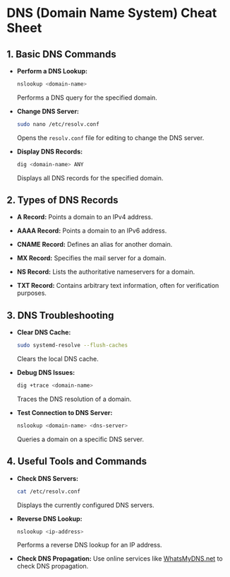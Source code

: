 # DNS (Domain Name System) Cheat Sheet



## 1. Basic DNS Commands

- **Perform a DNS Lookup:**
  ```bash
  nslookup <domain-name>
  ```
  Performs a DNS query for the specified domain.

- **Change DNS Server:**
  ```bash
  sudo nano /etc/resolv.conf
  ```
  Opens the `resolv.conf` file for editing to change the DNS server.

- **Display DNS Records:**
  ```bash
  dig <domain-name> ANY
  ```
  Displays all DNS records for the specified domain.

## 2. Types of DNS Records

- **A Record:**
  Points a domain to an IPv4 address.

- **AAAA Record:**
  Points a domain to an IPv6 address.

- **CNAME Record:**
  Defines an alias for another domain.

- **MX Record:**
  Specifies the mail server for a domain.

- **NS Record:**
  Lists the authoritative nameservers for a domain.

- **TXT Record:**
  Contains arbitrary text information, often for verification purposes.

## 3. DNS Troubleshooting

- **Clear DNS Cache:**
  ```bash
  sudo systemd-resolve --flush-caches
  ```
  Clears the local DNS cache.

- **Debug DNS Issues:**
  ```bash
  dig +trace <domain-name>
  ```
  Traces the DNS resolution of a domain.

- **Test Connection to DNS Server:**
  ```bash
  nslookup <domain-name> <dns-server>
  ```
  Queries a domain on a specific DNS server.

## 4. Useful Tools and Commands

- **Check DNS Servers:**
  ```bash
  cat /etc/resolv.conf
  ```
  Displays the currently configured DNS servers.

- **Reverse DNS Lookup:**
  ```bash
  nslookup <ip-address>
  ```
  Performs a reverse DNS lookup for an IP address.

- **Check DNS Propagation:**
  Use online services like [WhatsMyDNS.net](https://www.whatsmydns.net/) to check DNS propagation.
